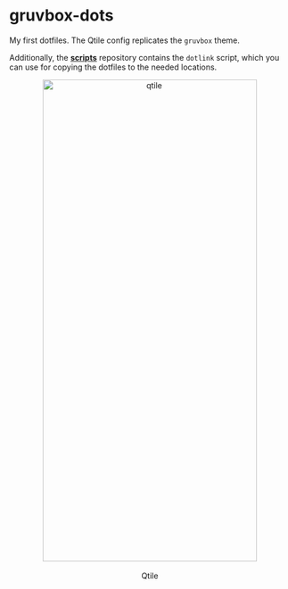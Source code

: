 # gruvbox-dots

My first dotfiles. The Qtile config replicates the `gruvbox` theme.

Additionally, the <strong><a href="https://github.com/andrewstephengames/scripts">scripts</a></strong> repository contains the `dotlink` script, which you can use for copying the dotfiles to the needed locations.

<p align="center">
    <img src="screenshots/qtile.png" alt="qtile" width="384" height="864"/>
    <br></br>
    Qtile
</p>
